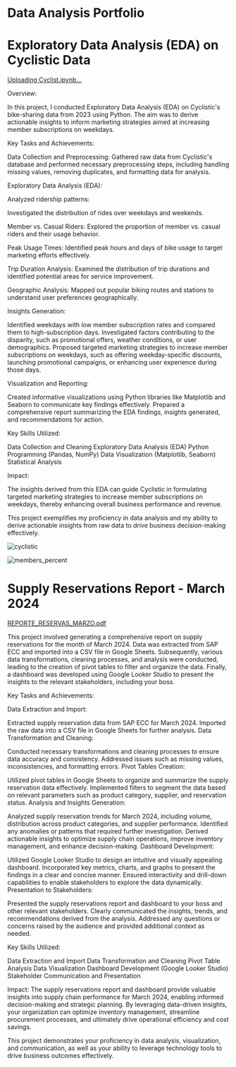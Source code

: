 # Data Analysis Portfolio

# Exploratory Data Analysis (EDA) on Cyclistic Data
[Uploading Cyclist.ipynb…]()


Overview:

In this project, I conducted Exploratory Data Analysis (EDA) on Cyclistic's bike-sharing data from 2023 using Python. The aim was to derive actionable insights to inform marketing strategies aimed at increasing member subscriptions on weekdays.

Key Tasks and Achievements:

Data Collection and Preprocessing: Gathered raw data from Cyclistic's database and performed necessary preprocessing steps, including handling missing values, removing duplicates, and formatting data for analysis.

Exploratory Data Analysis (EDA):

Analyzed ridership patterns: 

Investigated the distribution of rides over weekdays and weekends.

Member vs. Casual Riders: Explored the proportion of member vs. casual riders and their usage behavior.

Peak Usage Times: Identified peak hours and days of bike usage to target marketing efforts effectively.

Trip Duration Analysis: Examined the distribution of trip durations and identified potential areas for service improvement.

Geographic Analysis: Mapped out popular biking routes and stations to understand user preferences geographically.


Insights Generation:

Identified weekdays with low member subscription rates and compared them to high-subscription days.
Investigated factors contributing to the disparity, such as promotional offers, weather conditions, or user demographics.
Proposed targeted marketing strategies to increase member subscriptions on weekdays, such as offering weekday-specific discounts, launching promotional campaigns, or enhancing user experience during those days.

Visualization and Reporting:

Created informative visualizations using Python libraries like Matplotlib and Seaborn to communicate key findings effectively.
Prepared a comprehensive report summarizing the EDA findings, insights generated, and recommendations for action.

Key Skills Utilized:

Data Collection and Cleaning
Exploratory Data Analysis (EDA)
Python Programming (Pandas, NumPy)
Data Visualization (Matplotlib, Seaborn)
Statistical Analysis

Impact:

The insights derived from this EDA can guide Cyclistic in formulating targeted marketing strategies to increase member subscriptions on weekdays, thereby enhancing overall business performance and revenue.

This project exemplifies my proficiency in data analysis and my ability to derive actionable insights from raw data to drive business decision-making effectively.

  
![cyclistic ](https://github.com/iduangarcia/Portfolio/assets/136936866/9640f79e-385e-4833-aa1e-7f9bc8498c8a)


![members_percent](https://github.com/iduangarcia/Portfolio/assets/136936866/aa16bbcc-e313-483d-8c88-fb9008ad27c9)

# Supply Reservations Report - March 2024 
[REPORTE_RESERVAS_MARZO.pdf](https://github.com/iduangarcia/Portfolio/files/14736652/REPORTE_RESERVAS_MARZO.pdf)


This project involved generating a comprehensive report on supply reservations for the month of March 2024. Data was extracted from SAP ECC and imported into a CSV file in Google Sheets. Subsequently, various data transformations, cleaning processes, and analysis were conducted, leading to the creation of pivot tables to filter and organize the data. Finally, a dashboard was developed using Google Looker Studio to present the insights to the relevant stakeholders, including your boss.

Key Tasks and Achievements:

Data Extraction and Import:

Extracted supply reservation data from SAP ECC for March 2024.
Imported the raw data into a CSV file in Google Sheets for further analysis.
Data Transformation and Cleaning:

Conducted necessary transformations and cleaning processes to ensure data accuracy and consistency.
Addressed issues such as missing values, inconsistencies, and formatting errors.
Pivot Tables Creation:

Utilized pivot tables in Google Sheets to organize and summarize the supply reservation data effectively.
Implemented filters to segment the data based on relevant parameters such as product category, supplier, and reservation status.
Analysis and Insights Generation:

Analyzed supply reservation trends for March 2024, including volume, distribution across product categories, and supplier performance.
Identified any anomalies or patterns that required further investigation.
Derived actionable insights to optimize supply chain operations, improve inventory management, and enhance decision-making.
Dashboard Development:

Utilized Google Looker Studio to design an intuitive and visually appealing dashboard.
Incorporated key metrics, charts, and graphs to present the findings in a clear and concise manner.
Ensured interactivity and drill-down capabilities to enable stakeholders to explore the data dynamically.
Presentation to Stakeholders:

Presented the supply reservations report and dashboard to your boss and other relevant stakeholders.
Clearly communicated the insights, trends, and recommendations derived from the analysis.
Addressed any questions or concerns raised by the audience and provided additional context as needed.

Key Skills Utilized:

Data Extraction and Import
Data Transformation and Cleaning
Pivot Table Analysis
Data Visualization
Dashboard Development (Google Looker Studio)
Stakeholder Communication and Presentation

Impact:
The supply reservations report and dashboard provide valuable insights into supply chain performance for March 2024, enabling informed decision-making and strategic planning. By leveraging data-driven insights, your organization can optimize inventory management, streamline procurement processes, and ultimately drive operational efficiency and cost savings.

This project demonstrates your proficiency in data analysis, visualization, and communication, as well as your ability to leverage technology tools to drive business outcomes effectively.






